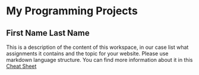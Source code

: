 # My Programming Projects
## First Name Last Name

This is a description of the content of this workspace, in our case list what assignments it contains and the topic for your website.
Please use markdown language structure. You can find more information about it in this [Cheat Sheet](https://beegit.com/markdown-cheat-sheet)